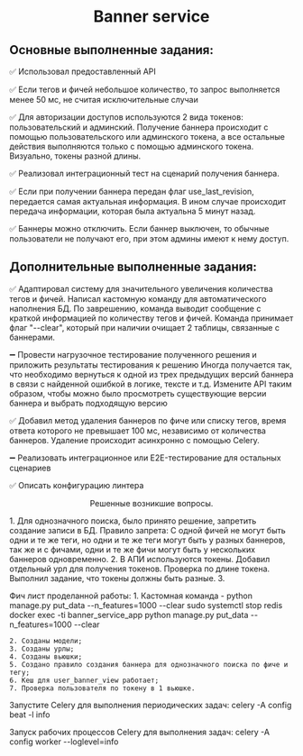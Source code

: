 
<h1 align="center">Banner service</h1>


## Основные выполненные задания:

✅ Использовал предоставленный API

✅ Если тегов и фичей небольшое количество, то запрос выполняется менее 50 мс, не считая исключительные случаи

✅ Для авторизации доступов используются 2 вида токенов: пользовательский и админский. Получение баннера происходит с помощью пользовательского или админского токена, а все остальные действия выполняются только с помощью админского токена. Визуально, токены разной длины.

✅ Реализовал интеграционный тест на сценарий получения баннера.

✅ Если при получении баннера передан флаг use_last_revision, передается самая актуальная информация. В ином случае происходит передача информации, которая была актуальна 5 минут назад.

✅ Баннеры можно отключить. Если баннер выключен, то обычные пользователи не получают его, при этом админы имеют к нему доступ.

## Дополнительные выполненные задания:

✅ Адаптировал систему для значительного увеличения количества тегов и фичей. Написал кастомную команду для автоматического наполнения БД. По заврешению, команда выводит сообщение с краткой информацией по количеству тегов и фичей. Команда принимает флаг "--clear", который при наличии очищает 2 таблицы, связанные с баннерами.

➖ Провести нагрузочное тестирование полученного решения и приложить результаты тестирования к решению
Иногда получается так, что необходимо вернуться к одной из трех предыдущих версий баннера в связи с найденной ошибкой в логике, тексте и т.д. Измените API таким образом, чтобы можно было просмотреть существующие версии баннера и выбрать подходящую версию

✅ Добавил метод удаления баннеров по фиче или списку тегов, время ответа которого не превышает 100 мс, независимо от количества баннеров. Удаление происходит асинхронно с помощью Celery.

➖ Реализовать интеграционное или E2E-тестирование для остальных сценариев

✅ Описать конфигурацию линтера

<p align="center">
  Решенные возникшие вопросы.
</p>
<p>
  1. Для однозначного поиска, было принято решение, запретить создание записи в БД. Правило запрета: 
  С одной фичей не могут быть одни и те же теги, но одни и те же теги могут быть у разных баннеров, так же и с фичами, одни и те же фичи могут быть у нескольких баннеров одновременно.
  2. В АПИ используются токены. Добавил отдельный урл для получения токенов. Проверка по длине токена. Выполнил задание, что токены должны быть разные.
  3. 
</p>
<p>
  Фич лист проделанной работы:
    1. Кастомная команда - 
    python manage.py put_data --n_features=1000 --clear
    sudo systemctl stop redis
    docker exec -ti banner_service_app python manage.py put_data --n_features=1000 --clear

    2. Созданы модели;
    3. Созданы урлы;
    4. Созданы вьюшки;
    5. Создано правило создания баннера для однозначного поиска по фиче и тегу;
    6. Кеш для user_banner_view работает;
    7. Проверка пользователя по токену в 1 вьюшке.
</p>

Запустите Celery для выполнения периодических задач:
celery -A config beat -l info

Запуск рабочих процессов Celery для выполнения задач:
celery -A config  worker --loglevel=info
